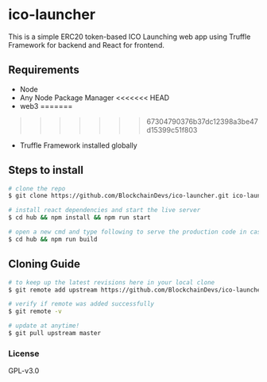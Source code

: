 # ico-launcher

This is a simple ERC20 token-based ICO Launching web app using Truffle Framework for backend and React for frontend.

## Requirements

- Node
- Any Node Package Manager
<<<<<<< HEAD
- web3
=======
>>>>>>> 67304790376b37dc12398a3be47d15399c51f803
- Truffle Framework installed globally

## Steps to install

```bash
# clone the repo
$ git clone https://github.com/BlockchainDevs/ico-launcher.git ico-launcher

# install react dependencies and start the live server
$ cd hub && npm install && npm run start

# open a new cmd and type following to serve the production code in case you want to see
$ cd hub && npm run build
```

## Cloning Guide

```bash
# to keep up the latest revisions here in your local clone
$ git remote add upstream https://github.com/BlockchainDevs/ico-launcher.git

# verify if remote was added successfully 
$ git remote -v

# update at anytime!
$ git pull upstream master

```

### License

GPL-v3.0
